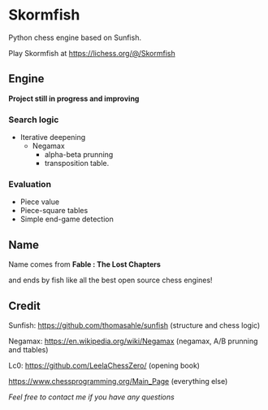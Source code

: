 # Skormfish

Python chess engine based on Sunfish.

Play Skormfish at https://lichess.org/@/Skormfish

## Engine

**Project still in progress and improving**

### Search logic

* Iterative deepening 
  * Negamax
    * alpha-beta prunning 
    * transposition table.

### Evaluation

* Piece value
* Piece-square tables
* Simple end-game detection

## Name

Name comes from **Fable : The Lost Chapters**

and ends by fish like all the best open source chess engines!

## Credit

Sunfish: https://github.com/thomasahle/sunfish (structure and chess logic)

Negamax: https://en.wikipedia.org/wiki/Negamax (negamax, A/B prunning and ttables)

Lc0: https://github.com/LeelaChessZero/ (opening book)

https://www.chessprogramming.org/Main_Page (everything else)

*Feel free to contact me if you have any questions*
